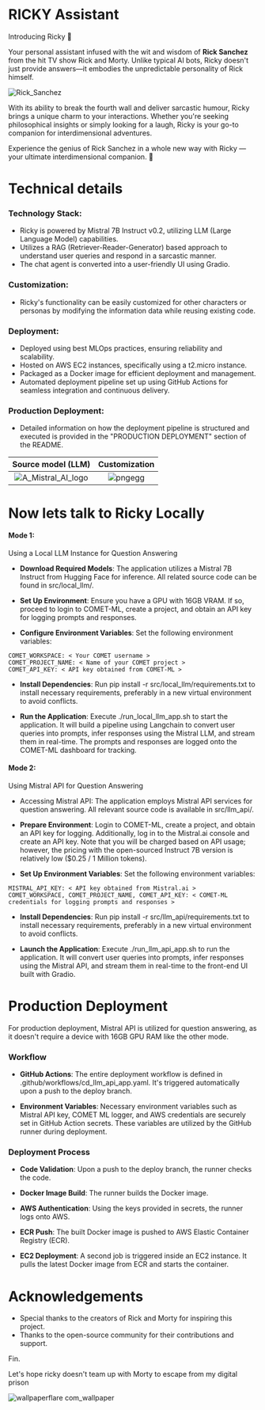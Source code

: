 
# RICKY Assistant


Introducing Ricky 🚀

Your personal assistant infused with the wit and wisdom of **Rick Sanchez** from the hit TV show Rick and Morty. Unlike typical AI bots, Ricky doesn't just provide answers—it embodies the unpredictable personality of Rick himself.

![Rick_Sanchez](https://github.com/EphronM/RICKY---Assistant/assets/94764266/e4d7dabc-f6a0-4c21-af18-44d15bd919d2)


With its ability to break the fourth wall and deliver sarcastic humour, Ricky brings a unique charm to your interactions. Whether you're seeking philosophical insights or simply looking for a laugh, Ricky is your go-to companion for interdimensional adventures.

Experience the genius of Rick Sanchez in a whole new way with Ricky — your ultimate interdimensional companion. 🌌

# Technical details
###  Technology Stack:


* Ricky is powered by Mistral 7B Instruct v0.2, utilizing LLM (Large Language Model) capabilities.
* Utilizes a RAG (Retriever-Reader-Generator) based approach to understand user queries and respond in a sarcastic manner.
* The chat agent is converted into a user-friendly UI using Gradio.


### Customization:

* Ricky's functionality can be easily customized for other characters or personas by modifying the information data while reusing existing code.
### Deployment:

* Deployed using best MLOps practices, ensuring reliability and scalability.
* Hosted on AWS EC2 instances, specifically using a t2.micro instance.
* Packaged as a Docker image for efficient deployment and management.
* Automated deployment pipeline set up using GitHub Actions for seamless integration and continuous delivery.

### Production Deployment:
* Detailed information on how the deployment pipeline is structured and executed is provided in the "PRODUCTION DEPLOYMENT" section of the README.


Source model (LLM)           |  Customization
:-------------------------:|:-------------------------:
![A_Mistral_AI_logo](https://github.com/EphronM/RICKY---Assistant/assets/94764266/8ab65aac-6236-4cc2-bd8b-681eaef4ed16)  |  ![pngegg](https://github.com/EphronM/RICKY---Assistant/assets/94764266/4e2b7e07-cc43-4fe2-a4df-67f0c3a8d954)



# Now lets talk to Ricky Locally



#### Mode 1: 
Using a Local LLM Instance for Question Answering
* **Download Required Models**: The application utilizes a Mistral 7B Instruct from Hugging Face for inference. All related source code can be found in src/local_llm/.

* **Set Up Environment**: Ensure you have a GPU with 16GB VRAM. If so, proceed to login to COMET-ML, create a project, and obtain an API key for logging prompts and responses.

* **Configure Environment Variables**: Set the following environment variables:
```
COMET_WORKSPACE: < Your COMET username > 
COMET_PROJECT_NAME: < Name of your COMET project >
COMET_API_KEY: < API key obtained from COMET-ML >

```
* **Install Dependencies**: Run pip install -r src/local_llm/requirements.txt to install necessary requirements, preferably in a new virtual environment to avoid conflicts.

* **Run the Application**: Execute ./run_local_llm_app.sh to start the application. It will build a pipeline using Langchain to convert user queries into prompts, infer responses using the Mistral LLM, and stream them in real-time. The prompts and responses are logged onto the COMET-ML dashboard for tracking.

#### Mode 2: 

Using Mistral API for Question Answering
* Accessing Mistral API: The application employs Mistral API services for question answering. All relevant source code is available in src/llm_api/.

* **Prepare Environment**: Login to COMET-ML, create a project, and obtain an API key for logging. Additionally, log in to the Mistral.ai console and create an API key. Note that you will be charged based on API usage; however, the pricing with the open-sourced Instruct 7B version is relatively low ($0.25 / 1 Million tokens).

* **Set Up Environment Variables**: Set the following environment variables:
```
MISTRAL_API_KEY: < API key obtained from Mistral.ai >
COMET_WORKSPACE, COMET_PROJECT_NAME, COMET_API_KEY: < COMET-ML credentials for logging prompts and responses >
```
* **Install Dependencies**: Run pip install -r src/llm_api/requirements.txt to install necessary requirements, preferably in a new virtual environment to avoid conflicts.

* **Launch the Application**: Execute ./run_llm_api_app.sh to run the application. It will convert user queries into prompts, infer responses using the Mistral API, and stream them in real-time to the front-end UI built with Gradio.

# Production Deployment
For production deployment, Mistral API is utilized for question answering, as it doesn't require a device with 16GB GPU RAM like the other mode.

### Workflow
* **GitHub Actions**: The entire deployment workflow is defined in .github/workflows/cd_llm_api_app.yaml. It's triggered automatically upon a push to the deploy branch.

* **Environment Variables**: Necessary environment variables such as Mistral API key, COMET ML logger, and AWS credentials are securely set in GitHub Action secrets. These variables are utilized by the GitHub runner during deployment.

### Deployment Process
* **Code Validation**: Upon a push to the deploy branch, the runner checks the code.

* **Docker Image Build**: The runner builds the Docker image.

* **AWS Authentication**: Using the keys provided in secrets, the runner logs onto AWS.

* **ECR Push**: The built Docker image is pushed to AWS Elastic Container Registry (ECR).

* **EC2 Deployment**: A second job is triggered inside an EC2 instance. It pulls the latest Docker image from ECR and starts the container.




# Acknowledgements
* Special thanks to the creators of Rick and Morty for inspiring this project.
* Thanks to the open-source community for their contributions and support.


Fin.

Let's hope ricky doesn't team up with Morty to escape from my digital prison 

![wallpaperflare com_wallpaper](https://github.com/EphronM/RICKY---Assistant/assets/94764266/9b48303b-d144-4a13-a9ad-525ac4c8f623)
